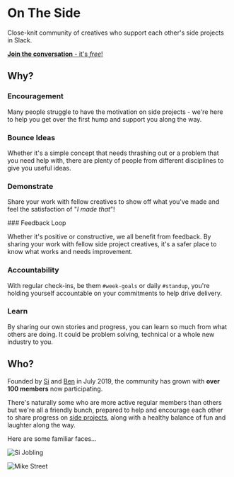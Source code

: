 # On The Side 

Close-knit community of creatives who support each other's side projects in Slack.

[**Join the conversation** - it's *free*!](https://join.slack.com/t/onthesideworkspace/shared_invite/enQtNzA0MTcyOTk4MzA2LWEzNjcxODIzM2I3ZjA0MWQ2YTI4YzcxZGMxNTkwNGI5ZGRkYWZmYWVmOTdmOTc3NmIyZjRmN2RmMjk1NTZlZGQ)

## Why?

### Encouragement  

Many people struggle to have the motivation on side projects - we're here to help you get over the first hump and support you along the way.

### Bounce Ideas

Whether it's a simple concept that needs thrashing out or a problem that you need help with, there are plenty of people from different disciplines to give you useful ideas.

### Demonstrate

Share your work with fellow creatives to show off what you've made and feel the satisfaction of "_I made that_"!

### Feedback Loop

Whether it's positive or constructive, we all benefit from feedback. By sharing your work with fellow side project creatives, it's a safer place to know what works and needs improvement.

### Accountability

With regular check-ins, be them `#week-goals` or daily `#standup`, you're holding yourself accountable on your commitments to help drive delivery.

### Learn

By sharing our own stories and progress, you can learn so much from what others are doing. It could be problem solving, technical or a whole new industry to you.

## Who?

Founded by [Si](https://sijobling.com/) and [Ben](https://twitter.com/brussels) in July 2019, the community has grown with **over 100 members** now participating.

There's naturally some who are more active regular members than others but we're all a friendly bunch, prepared to help and encourage each other to share progress on [side projects](Projects), along with a healthy balance of fun and laughter along the way.

Here are some familiar faces…

![Si Jobling](https://ca.slack-edge.com/TKTLNP30D-UKG87FPRQ-1ae22eba176d-512)

![Mike Street](https://ca.slack-edge.com/TKTLNP30D-U010WQXFR2P-gb4ee0784664-512)

